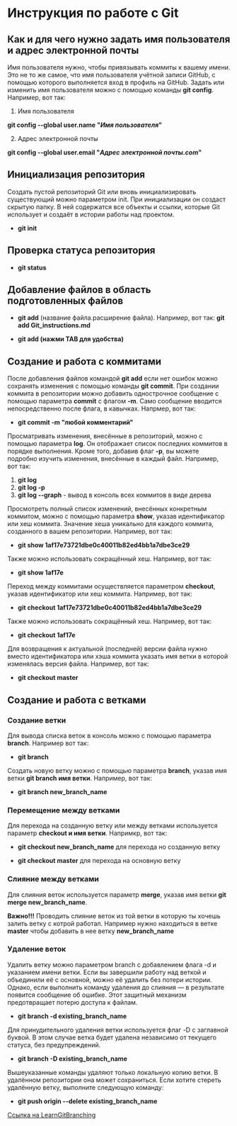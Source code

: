 # Инструкция по работе с Git

## Как и для чего нужно задать имя пользователя и адрес электронной почты

Имя пользователя нужно, чтобы привязывать коммиты к вашему имени. Это не то же самое, что имя пользователя учётной записи GitHub, с помощью которого выполняется вход в профиль на GitHub. Задать или изменить имя пользователя можно с помощью команды **git config**. Например, вот так:

1. Имя пользователя

**git config --global user.name "_Имя пользователя_"**

2. Адрес электронной почты

**git config --global user.email "_Адрес электронной почты.com_"**

## Инициализация репозитория

Создать пустой репозиторий Git или вновь инициализировать существующий можно параметром init. При инициализации он создаст скрытую папку. В ней содержатся все объекты и ссылки, которые Git использует и создаёт в истории работы над проектом.

* **git init**

## Проверка статуса репозитория

* **git status**

## Добавление файлов в область подготовленных файлов

* **git add** (название файла.расширение файла). Например, вот так: **git add Git_instructions.md**

* **git add (нажми TAB для удобства)**

## Создание и работа с коммитами

После добавления файлов командой **git add** если нет ошибок можно сохранять изменения с помощью команды **git commit**. При создании коммита в репозитории можно добавить однострочное сообщение с помощью параметра **commit** с флагом **-m**. Само сообщение вводится непосредственно после флага, в кавычках. Напрмер, вот так:

* **git commit -m "любой комментарий"**

Просматривать изменения, внесённые в репозиторий, можно с помощью параметра **log**. Он отображает список последних коммитов в порядке выполнения. Кроме того, добавив флаг **-p**, вы можете подробно изучить изменения, внесённые в каждый файл. Например, вот так:

1. **git log**
2. **git log -p**
3. **git log --graph** - вывод в консоль всех коммитов в виде дерева

Просмотреть полный список изменений, внесённых конкретным коммитом, можно с помощью параметра **show**, указав идентификатор или хеш коммита. Значение хеша уникально для каждого коммита, созданного в вашем репозитории. Например, вот так:

* **git show 1af17e73721dbe0c40011b82ed4bb1a7dbe3ce29**

Также можно использовать сокращённый хеш. Например, вот так:

* **git show 1af17e**

Переход между коммитами осуществляется параметром **checkout**, указав идентификатор или хеш коммита. Например, вот так:

* **git checkout 1af17e73721dbe0c40011b82ed4bb1a7dbe3ce29**

Также можно использовать сокращённый хеш. Например, вот так:

* **git checkout 1af17e**

Для возвращения к актуальной (последней) версии файла нужно вместо идентификатора или хэша коммита указать имя ветки в которой изменялась версия файла. Например, вот так:

* **git checkout master**

## Создание и работа с ветками

### Создание ветки
Для вывода списка веток в консоль можно с помощью параметра **branch**. Например вот так:

* **git branch**

Создать новую ветку можно с помощью параметра **branch**, указав имя ветки **git branch имя ветки**. Например, вот так:

* **git branch new_branch_name**

### Перемещение между ветками

Для перехода на созданную ветку или между ветками используется параметр **checkout и имя ветки**. Напримкр, вот так:

* **git checkout new_branch_name** для перехода но созданную ветку

* **git checkout master** для перехода на основную ветку

### Слияние между ветками

Для слияния веток используется параметр **merge**, указав имя ветки **git merge new_branch_name**.

**Важно!!!** Проводить слияние веток из той ветки в которую ты хочешь залить ветку с котрой работал. Например нужно находиться в ветке **master** чтобы добавить в нее ветку **new_branch_name**

### Удаление веток

Удалить ветку можно параметром branch с добавлением флага -d и указанием имени ветки. Если вы завершили работу над веткой и объединили её с основной, можно её удалить без потери истории. Однако, если выполнить команду удаления до слияния — в результате появится сообщение об ошибке. Этот защитный механизм предотвращает потерю доступа к файлам.

* **git branch -d existing_branch_name**

Для принудительного удаления ветки используется флаг -D с заглавной буквой. В этом случае ветка будет удалена независимо от текущего статуса, без предупреждений.

* **git branch -D existing_branch_name**

Вышеуказанные команды удаляют только локальную копию ветки. В удалённом репозитории она может сохраниться. Если хотите стереть удалённую ветку, выполните следующую команду:

* **git push origin --delete existing_branch_name**

[Ссылка на LearnGitBranching](https://learngitbranching.js.org/?locale=ru_RU)